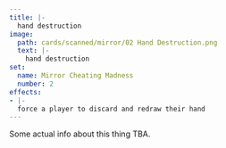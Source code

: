 ```yaml
---
title: |-
  hand destruction
image: 
  path: cards/scanned/mirror/02 Hand Destruction.png
  text: |-
    hand destruction
set:
  name: Mirror Cheating Madness
  number: 2
effects: 
- |-
  force a player to discard and redraw their hand
---
```

Some actual info about this thing TBA.
